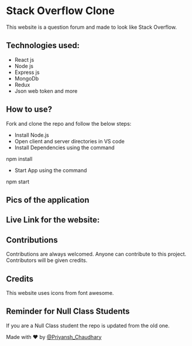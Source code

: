 # Stack Overflow Clone

This website is a question forum and made to look like Stack Overflow.

## Technologies used:

- React js
- Node js
- Express js
- MongoDb
- Redux
- Json web token and more

## How to use?

Fork and clone the repo and follow the below steps:

- Install Node.js
- Open client and server directories in VS code
- Install Dependencies using the command


npm install


- Start App using the command


npm start


## Pics of the application



## Live Link for the website:



## Contributions

Contributions are always welcomed. Anyone can contribute to this project. Contributors will be given credits.

## Credits

This website uses icons from font awesome.

## Reminder for Null Class Students

If you are a Null Class student the repo is updated from the old one.

Made with ❤ by [@Priyansh_Chaudhary](https://www.linkedin.com/in/priyansh-chaudhary-861482212/)